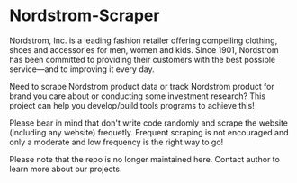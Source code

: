 # Nordstrom-Scraper

Nordstrom, Inc. is a leading fashion retailer offering compelling clothing, shoes and accessories for men, women and kids. Since 1901, Nordstrom has been committed to providing their customers with the best possible service—and to improving it every day.

Need to scrape Nordstrom product data or track Nordstrom product for brand you care about or conducting some investment research? This project can help you develop/build tools programs to achieve this! 
 
Please bear in mind that don't write code randomly and scrape the website (including any website)  frequetly. Frequent scraping is not encouraged and only a moderate and low frequency is the right way to go!

Please note that the repo is no longer maintained here.
Contact author to learn more about our projects.
